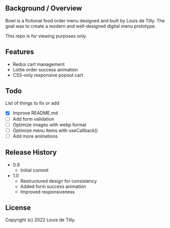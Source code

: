 ## Background / Overview

Bowl is a fictional food order menu designed and built by Louis de Tilly. The goal was to create a modern and well-designed digital menu prototype.

This repo is for viewing purposes only.

## Features

- Redux cart management
- Lottie order success animation
- CSS-only responsive popout cart

## Todo

List of things to fix or add

- [x] Improve README.md
- [ ] Add form validation
- [ ] Optimize images with webp format
- [ ] Optimize menu items with useCallback()
- [ ] Add more animations

## Release History

- 0.9
  - Initial commit
- 1.0
  - Restructured design for consistency
  - Added form success animation
  - Improved responsiveness

## License

Copyright (c) 2022 Louis de Tilly.

